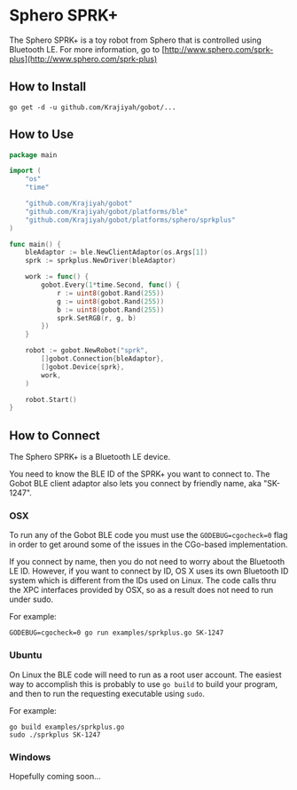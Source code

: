 # Sphero SPRK+

The Sphero SPRK+ is a toy robot from Sphero that is controlled using Bluetooth LE. For more information, go to [http://www.sphero.com/sprk-plus](http://www.sphero.com/sprk-plus)

## How to Install

```
go get -d -u github.com/Krajiyah/gobot/...
```

## How to Use

```go
package main

import (
	"os"
	"time"

	"github.com/Krajiyah/gobot"
	"github.com/Krajiyah/gobot/platforms/ble"
	"github.com/Krajiyah/gobot/platforms/sphero/sprkplus"
)

func main() {
	bleAdaptor := ble.NewClientAdaptor(os.Args[1])
	sprk := sprkplus.NewDriver(bleAdaptor)

	work := func() {
		gobot.Every(1*time.Second, func() {
			r := uint8(gobot.Rand(255))
			g := uint8(gobot.Rand(255))
			b := uint8(gobot.Rand(255))
			sprk.SetRGB(r, g, b)
		})
	}

	robot := gobot.NewRobot("sprk",
		[]gobot.Connection{bleAdaptor},
		[]gobot.Device{sprk},
		work,
	)

	robot.Start()
}
```

## How to Connect

The Sphero SPRK+ is a Bluetooth LE device.

You need to know the BLE ID of the SPRK+ you want to connect to. The Gobot BLE client adaptor also lets you connect by friendly name, aka "SK-1247".

### OSX

To run any of the Gobot BLE code you must use the `GODEBUG=cgocheck=0` flag in order to get around some of the issues in the CGo-based implementation.

If you connect by name, then you do not need to worry about the Bluetooth LE ID. However, if you want to connect by ID, OS X uses its own Bluetooth ID system which is different from the IDs used on Linux. The code calls thru the XPC interfaces provided by OSX, so as a result does not need to run under sudo.

For example:

    GODEBUG=cgocheck=0 go run examples/sprkplus.go SK-1247

### Ubuntu

On Linux the BLE code will need to run as a root user account. The easiest way to accomplish this is probably to use `go build` to build your program, and then to run the requesting executable using `sudo`.

For example:

    go build examples/sprkplus.go
    sudo ./sprkplus SK-1247

### Windows

Hopefully coming soon...
